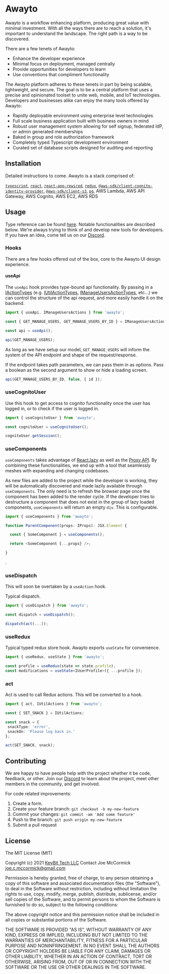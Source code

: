 # Awayto
 
Awayto is a workflow enhancing platform, producing great value with minimal investment. With all the ways there are to reach a solution, it's important to understand the landscape. The right path is a way to be discovered.

There are a few tenets of Awayto:  
- Enhance the developer experience
- Minimal focus on deployment, managed centrally
- Provide opportunities for developers to learn
- Use conventions that compliment functionality

The Awayto platform adheres to these tenets in part by being scalable, lightweight, and secure. The goal is to be a central platform that uses a precise and opinionated toolset to unite web, mobile, and IoT technologies. Developers and businesses alike can enjoy the many tools offered by Awayto:

- Rapidly deployable environment using enterprise level technologies
- Full scale business application built with business owners in mind
- Robust user management system allowing for self signup, federated IdP, or admin generated memberships
- Baked in group and role authorization framework
- Completely typed Typescript development environment
- Curated set of database scripts designed for auditing and reporting

## Installation
 
Detailed instructions to come. Awayto is a stack comprised of:

[`typescript`](https://www.typescriptlang.org/), 
[`react`](https://reactjs.org/), 
[`react-app-rewired`](https://github.com/timarney/react-app-rewired), 
[`redux`](https://redux.js.org/), 
[`@aws-sdk/client-cognito-identity-provider`](https://docs.aws.amazon.com/AWSJavaScriptSDK/v3/latest/clients/client-cognito-identity-provider/),
[`@aws-sdk/client-s3`](https://docs.aws.amazon.com/AWSJavaScriptSDK/v3/latest/clients/client-s3/), 
[`pg`](https://node-postgres.com/), 
AWS Lambda, 
AWS API Gateway, 
AWS Cognito, 
AWS EC2, 
AWS RDS

## Usage

Type reference can be found [here](https://awayto.dev/docs/modules.html). Notable functionalities are described below. We're always trying to think of and develop new tools for developers. If you have an idea, come tell us on our [Discord](https://discord.gg/KzpcTrn5DQ).

### Hooks
There are a few hooks offered out of the box, core to the Awayto UI design experience.

#### useApi
The `useApi` hook provides type-bound api functionality. By passing in a [IActionTypes](https://www.keybittech.com/awayto/docs/modules.html#iactiontypes) (e.g. [IUtilActionTypes](https://www.keybittech.com/awayto/docs/enums/iutilactiontypes.html), [IManageUsersActionTypes](https://www.keybittech.com/awayto/docs/enums/imanageusersactiontypes.html), etc...) we can control the structure of the api request, and more easily handle it on the backend.

```ts
import { useApi, IManageUsersActions } from 'awayto';

const { GET_MANAGE_USERS, GET_MANAGE_USERS_BY_ID } = IManageUsersActions;

const api = useApi();

api(GET_MANAGE_USERS);
```

As long as we have setup our model, `GET_MANAGE_USERS` will inform the system of the API endpoint and shape of the request/response.

If the endpoint takes path parameters, we can pass them in as options. Pass a boolean as the second argument to show or hide a loading screen.

```ts
api(GET_MANAGE_USERS_BY_ID, false, { id });
```
 
### useCognitoUser
Use this hook to get access to cognito functionality once the user has logged in, or to check if the user is logged in.

```ts
import { useCognitoUser } from 'awayto';

const cognitoUser = useCognitoUser();

cognitoUser.getSession();
```

### useComponents
`useComponents` takes advantage of [React.lazy](https://reactjs.org/docs/code-splitting.html#reactlazy) as well as the [Proxy API](https://developer.mozilla.org/en-US/docs/Web/JavaScript/Reference/Global_Objects/Proxy). By combining these functionalities, we end up with a tool that seamlessly meshes with expanding and changing codebases.

As new files are added to the project while the developer is working, they will be automatically discovered and made lazily available through `useComponents`. The only need is to refresh the browser page once the component has been added to the render cycle. If the developer tries to destructure a component that does not exist in the group of lazy loaded components, `useComponents` will return an empty `div`. This is configurable.

```ts
import { useComponents } from 'awayto';

function ParentComponent(props: IProps): JSX.Element {

  const { SomeComponent } = useComponents();

  return <SomeComponent {...props} />;

}
```
.
### useDispatch
This will soon be overtaken by a `useAction` hook.

Typical dispatch.

```ts
import { useDispatch } from 'awayto';

const dispatch = useDispatch();

dispatch(act(...));
```

### useRedux
Typical typed redux store hook. Awayto exports `useState` for convenience.

```ts
import { useRedux, useState } from 'awayto';

const profile = useRedux(state => state.profile);
const modifications = useState<IUserProfile>({ ...profile });
```

### act
Act is used to call Redux actions. This will be converted to a hook.

```ts
import { act, IUtilActions } from 'awayto';

const { SET_SNACK } = IUtilActions;

const snack = {
 snackType: 'error',
 snackOn: 'Please log back in.'
};

act(SET_SNACK, snack);
```

## Contributing

We are happy to have people help with the project whether it be code, feedback, or other. Join our [Discord](https://discord.gg/KzpcTrn5DQ) to learn about the project, meet other members in the community, and get involved.

For code related improvements:

1. Create a form.
2. Create your feature branch: `git checkout -b my-new-feature`
3. Commit your changes: `git commit -am 'Add some feature'`
4. Push to the branch: `git push origin my-new-feature`
5. Submit a pull request
 
## License
 
The MIT License (MIT)

Copyright (c) 2021 [KeyBit Tech LLC](https://keybittech.com)
Contact Joe McCormick [joe.c.mccormick@gmail.com](mailto:joe.c.mccormick@gmail.com)

Permission is hereby granted, free of charge, to any person obtaining a copy of this software and associated documentation files (the "Software"), to deal in the Software without restriction, including without limitation the rights to use, copy, modify, merge, publish, distribute, sublicense, and/or sell copies of the Software, and to permit persons to whom the Software is furnished to do so, subject to the following conditions:

The above copyright notice and this permission notice shall be included in all copies or substantial portions of the Software.

THE SOFTWARE IS PROVIDED "AS IS", WITHOUT WARRANTY OF ANY KIND, EXPRESS OR IMPLIED, INCLUDING BUT NOT LIMITED TO THE WARRANTIES OF MERCHANTABILITY, FITNESS FOR A PARTICULAR PURPOSE AND NONINFRINGEMENT. IN NO EVENT SHALL THE AUTHORS OR COPYRIGHT HOLDERS BE LIABLE FOR ANY CLAIM, DAMAGES OR OTHER LIABILITY, WHETHER IN AN ACTION OF CONTRACT, TORT OR OTHERWISE, ARISING FROM, OUT OF OR IN CONNECTION WITH THE SOFTWARE OR THE USE OR OTHER DEALINGS IN THE SOFTWARE.
